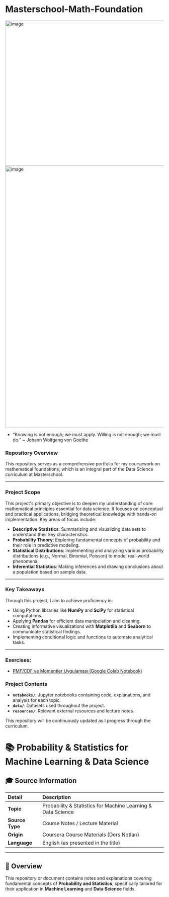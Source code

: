# Masterschool-Math-Foundation



<img width="555" height="462" alt="image" src="https://github.com/user-attachments/assets/6b0ae5be-8749-4e36-9719-f89d2bc50730" />

<img width="832" height="832" alt="image" src="https://github.com/user-attachments/assets/ce12a045-1d37-46e6-8659-43ef89fb466f" />


* “Knowing is not enough; we must apply. Willing is not enough; we must do.” ~ Johann Wolfgang von Goethe 


### Repository Overview

This repository serves as a comprehensive portfolio for my coursework on mathematical foundations, which is an integral part of the Data Science curriculum at Masterschool.

---

### Project Scope

This project's primary objective is to deepen my understanding of core mathematical principles essential for data science. It focuses on conceptual and practical applications, bridging theoretical knowledge with hands-on implementation. Key areas of focus include:

-   **Descriptive Statistics**: Summarizing and visualizing data sets to understand their key characteristics.
-   **Probability Theory**: Exploring fundamental concepts of probability and their role in predictive modeling.
-   **Statistical Distributions**: Implementing and analyzing various probability distributions (e.g., Normal, Binomial, Poisson) to model real-world phenomena.
-   **Inferential Statistics**: Making inferences and drawing conclusions about a population based on sample data.

---

### Key Takeaways

Through this project, I aim to achieve proficiency in:

-   Using Python libraries like **NumPy** and **SciPy** for statistical computations.
-   Applying **Pandas** for efficient data manipulation and cleaning.
-   Creating informative visualizations with **Matplotlib** and **Seaborn** to communicate statistical findings.
-   Implementing conditional logic and functions to automate analytical tasks.

---

### Exercises:

* [PMF/CDF ve Momentler Uygulaması (Google Colab Notebook)](https://colab.research.google.com/drive/1BUSHlFCCyuDp5LuPERFGYKv1t4ASTYJt#scrollTo=4qZ9UFRh8KqO)

### Project Contents

-   **`notebooks/`**: Jupyter notebooks containing code, explanations, and analysis for each topic.
-   **`data/`**: Datasets used throughout the project.
-   **`resources/`**: Relevant external resources and lecture notes.

This repository will be continuously updated as I progress through the curriculum.

# 📚 Probability & Statistics for Machine Learning & Data Science

## 🎓 Source Information

| Detail | Description |
| :--- | :--- |
| **Topic** | Probability & Statistics for Machine Learning & Data Science |
| **Source Type** | Course Notes / Lecture Material |
| **Origin** | Coursera Course Materials (Ders Notları) |
| **Language** | English (as presented in the title) |

---

## 📝 Overview

This repository or document contains notes and explanations covering fundamental concepts of **Probability and Statistics**, specifically tailored for their application in **Machine Learning** and **Data Science** fields.
